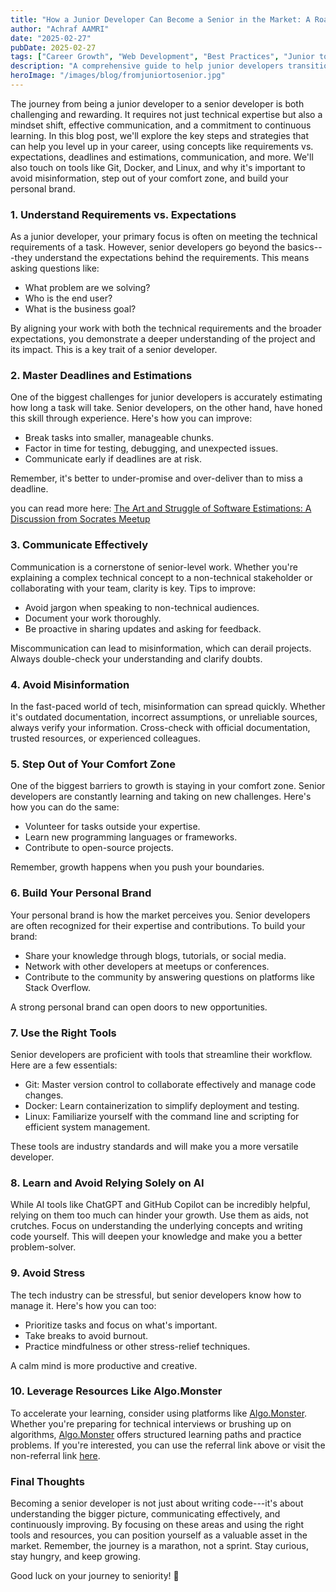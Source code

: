 ```yaml
---
title: "How a Junior Developer Can Become a Senior in the Market: A Roadmap to Success"
author: "Achraf AAMRI"
date: "2025-02-27"
pubDate: 2025-02-27
tags: ["Career Growth", "Web Development", "Best Practices", "Junior to Senior", "Software Development"]
description: "A comprehensive guide to help junior developers transition into senior roles by mastering technical skills, communication, and personal branding."
heroImage: "/images/blog/fromjuniortosenior.jpg"
---
```


The journey from being a junior developer to a senior developer is both challenging and rewarding. It requires not just technical expertise but also a mindset shift, effective communication, and a commitment to continuous learning. In this blog post, we'll explore the key steps and strategies that can help you level up in your career, using concepts like  requirements vs. expectations,  deadlines and estimations,  communication, and more. We'll also touch on tools like  Git,  Docker, and  Linux, and why it's important to  avoid misinformation,  step out of your comfort zone, and  build your personal brand.

### 1\. Understand Requirements vs. Expectations

As a junior developer, your primary focus is often on meeting the technical requirements of a task. However, senior developers go beyond the basics---they understand the  expectations  behind the requirements. This means asking questions like:

-   What problem are we solving?
-   Who is the end user?
-   What is the business goal?

By aligning your work with both the technical requirements and the broader expectations, you demonstrate a deeper understanding of the project and its impact. This is a key trait of a senior developer.

### 2\. Master Deadlines and Estimations

One of the biggest challenges for junior developers is accurately estimating how long a task will take. Senior developers, on the other hand, have honed this skill through experience. Here's how you can improve:

-   Break tasks into smaller, manageable chunks.
-   Factor in time for testing, debugging, and unexpected issues.
-   Communicate early if deadlines are at risk.

Remember, it's better to under-promise and over-deliver than to miss a deadline.

you can read more here:  [The Art and Struggle of Software Estimations: A Discussion from Socrates Meetup](https://www.linkedin.com/pulse/art-struggle-software-estimations-discussion-from-socrates-fracso-myjze)

### 3\. Communicate Effectively

Communication is a cornerstone of senior-level work. Whether you're explaining a complex technical concept to a non-technical stakeholder or collaborating with your team, clarity is key. Tips to improve:

-   Avoid jargon when speaking to non-technical audiences.
-   Document your work thoroughly.
-   Be proactive in sharing updates and asking for feedback.

Miscommunication can lead to  misinformation, which can derail projects. Always double-check your understanding and clarify doubts.

### 4\. Avoid Misinformation

In the fast-paced world of tech, misinformation can spread quickly. Whether it's outdated documentation, incorrect assumptions, or unreliable sources, always verify your information. Cross-check with official documentation, trusted resources, or experienced colleagues.

### 5\. Step Out of Your Comfort Zone

One of the biggest barriers to growth is staying in your comfort zone. Senior developers are constantly learning and taking on new challenges. Here's how you can do the same:

-   Volunteer for tasks outside your expertise.
-   Learn new programming languages or frameworks.
-   Contribute to open-source projects.

Remember, growth happens when you push your boundaries.

### 6\. Build Your Personal Brand

Your personal brand is how the market perceives you. Senior developers are often recognized for their expertise and contributions. To build your brand:

-   Share your knowledge through blogs, tutorials, or social media.
-   Network with other developers at meetups or conferences.
-   Contribute to the community by answering questions on platforms like Stack Overflow.

A strong personal brand can open doors to new opportunities.

### 7\. Use the Right Tools

Senior developers are proficient with tools that streamline their workflow. Here are a few essentials:

-   Git: Master version control to collaborate effectively and manage code changes.
-   Docker: Learn containerization to simplify deployment and testing.
-   Linux: Familiarize yourself with the command line and scripting for efficient system management.

These tools are industry standards and will make you a more versatile developer.

### 8\. Learn and Avoid Relying Solely on AI

While AI tools like ChatGPT and GitHub Copilot can be incredibly helpful, relying on them too much can hinder your growth. Use them as aids, not crutches. Focus on understanding the underlying concepts and writing code yourself. This will deepen your knowledge and make you a better problem-solver.

### 9\. Avoid Stress

The tech industry can be stressful, but senior developers know how to manage it. Here's how you can too:

-   Prioritize tasks and focus on what's important.
-   Take breaks to avoid burnout.
-   Practice mindfulness or other stress-relief techniques.

A calm mind is more productive and creative.

### 10\. Leverage Resources Like Algo.Monster

To accelerate your learning, consider using platforms like  [Algo.Monster](http://algo.monster/). Whether you're preparing for technical interviews or brushing up on algorithms,  [Algo.Monster](http://algo.monster/)  offers structured learning paths and practice problems. If you're interested, you can use the referral link above or visit the non-referral link  [here](https://algo.monster/).

### Final Thoughts

Becoming a senior developer is not just about writing code---it's about understanding the bigger picture, communicating effectively, and continuously improving. By focusing on these areas and using the right tools and resources, you can position yourself as a valuable asset in the market. Remember, the journey is a marathon, not a sprint. Stay curious, stay hungry, and keep growing.

Good luck on your journey to seniority! 🚀